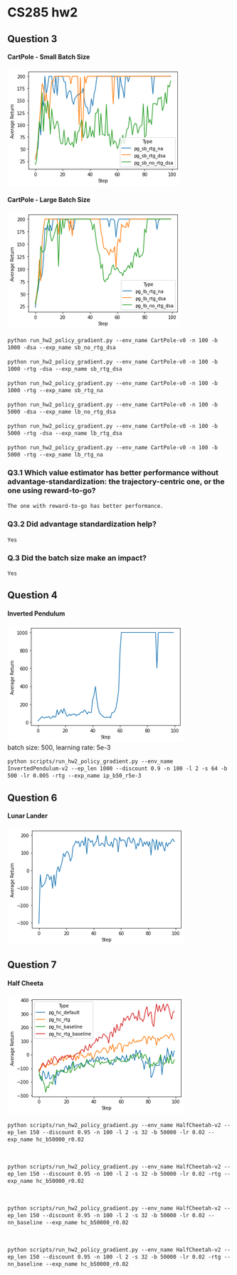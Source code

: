 # CS285 hw2

## Question 3
#### CartPole - Small Batch Size
![CartPole-Small Batch Size](./run_logs/cartpole_sb.png "CartPole-Small Batch Size")
#### CartPole - Large Batch Size
![CartPole-Large Batch Size](./run_logs/cartpole_lb.png "CartPole-Large Batch Size")
```
python run_hw2_policy_gradient.py --env_name CartPole-v0 -n 100 -b 1000 -dsa --exp_name sb_no_rtg_dsa

python run_hw2_policy_gradient.py --env_name CartPole-v0 -n 100 -b 1000 -rtg -dsa --exp_name sb_rtg_dsa

python run_hw2_policy_gradient.py --env_name CartPole-v0 -n 100 -b 1000 -rtg --exp_name sb_rtg_na

python run_hw2_policy_gradient.py --env_name CartPole-v0 -n 100 -b 5000 -dsa --exp_name lb_no_rtg_dsa

python run_hw2_policy_gradient.py --env_name CartPole-v0 -n 100 -b 5000 -rtg -dsa --exp_name lb_rtg_dsa

python run_hw2_policy_gradient.py --env_name CartPole-v0 -n 100 -b 5000 -rtg --exp_name lb_rtg_na
```

### Q3.1 Which value estimator has better performance without advantage-standardization: the trajectory-centric one, or the one using reward-to-go?
    The one with reward-to-go has better performance.

### Q3.2 Did advantage standardization help?
    Yes

### Q.3 Did the batch size make an impact?
    Yes


## Question 4
#### Inverted Pendulum
![Inverted Pendulum](./run_logs/invertedpendulum.png)
<br>
    batch size: 500, learning rate: 5e-3
<br>

    python scripts/run_hw2_policy_gradient.py --env_name  InvertedPendulum-v2 --ep_len 1000 --discount 0.9 -n 100 -l 2 -s 64 -b 500 -lr 0.005 -rtg --exp_name ip_b50_r5e-3

## Question 6
#### Lunar Lander
![Half Cheeta](./run_logs/lunarlander.png)


## Question 7
#### Half Cheeta
![Half Cheeta](./run_logs/halfcheeta.png)
<br>

    python scripts/run_hw2_policy_gradient.py --env_name HalfCheetah-v2 --ep_len 150 --discount 0.95 -n 100 -l 2 -s 32 -b 50000 -lr 0.02 --exp_name hc_b50000_r0.02
<br>

    python scripts/run_hw2_policy_gradient.py --env_name HalfCheetah-v2 --ep_len 150 --discount 0.95 -n 100 -l 2 -s 32 -b 50000 -lr 0.02 -rtg --exp_name hc_b50000_r0.02
<br>

    python scripts/run_hw2_policy_gradient.py --env_name HalfCheetah-v2 --ep_len 150 --discount 0.95 -n 100 -l 2 -s 32 -b 50000 -lr 0.02 --nn_baseline --exp_name hc_b50000_r0.02
<br>

    python scripts/run_hw2_policy_gradient.py --env_name HalfCheetah-v2 --ep_len 150 --discount 0.95 -n 100 -l 2 -s 32 -b 50000 -lr 0.02 -rtg --nn_baseline --exp_name hc_b50000_r0.02

